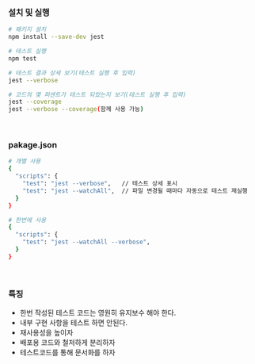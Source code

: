
### 설치 및 실행
```bash
# 패키지 설치
npm install --save-dev jest

# 테스트 실행
npm test

# 테스트 결과 상세 보기(테스트 실행 후 입력)
jest --verbose

# 코드의 몇 퍼센트가 테스트 되었는지 보기(테스트 실행 후 입력)
jest --coverage
jest --verbose --coverage(함께 사용 가능)
```
<br/>

### pakage.json
```bash
# 개별 사용
{
  "scripts": {
    "test": "jest --verbose",   // 테스트 상세 표시
    "test": "jest --watchAll",  // 파일 변경될 때마다 자동으로 테스트 재실행
  }
}

# 한번에 사용
{
  "scripts": {
    "test": "jest --watchAll --verbose",
  }
}
```
<br/>

### 특징
- 한번 작성된 테스트 코드는 영원히 유지보수 해야 한다.
- 내부 구현 사항을 테스트 하면 안된다.
- 재사용성을 높이자
- 배포용 코드와 철저하게 분리하자
- 테스트코드를 통해 문서화를 하자
